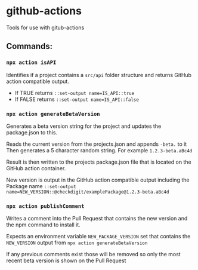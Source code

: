 # github-actions

Tools for use with gitub-actions

## Commands:

### `npx action isAPI`

Identifies if a project contains a `src/api` folder structure and returns GitHub action compatible output.

- If TRUE returns `::set-output name=IS_API::true`
- If FALSE returns `::set-output name=IS_API::false`

### `npx action generateBetaVersion`

Generates a beta version string for the project and updates the package.json to this.

Reads the current version from the projects.json and appends `-beta.` to it
Then generates a 5 character random string. For example `1.2.3-beta.aBc4d`

Result is then written to the projects package.json file that is located on the GitHub action container.

New version is output in the GitHub action compatible output including the Package name `::set-output name=NEW_VERSION::@checkdigit/examplePackage@1.2.3-beta.aBc4d`

### `npx action publishComment`

Writes a comment into the Pull Request that contains the new version and the npm command to install it.

Expects an environment variable `NEW_PACKAGE_VERSION` set that contains the `NEW_VERSION` output from `npx action generateBetaVersion`

If any previous comments exist those will be removed so only the most recent beta version is shown on the Pull Request
